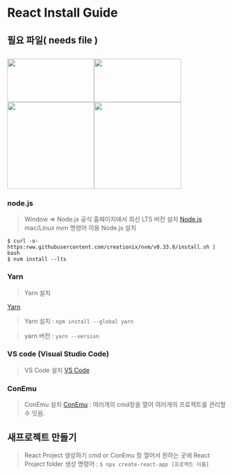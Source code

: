 # React Install Guide

## 필요 파일( needs file )


<img src="https://user-images.githubusercontent.com/80079066/119083438-e4893980-ba3a-11eb-8694-6ded536f676d.png" width="200px" height="100px"><img src="https://user-images.githubusercontent.com/80079066/119083443-e5ba6680-ba3a-11eb-9f40-7153d8ed00ba.png" width="200px" height="100px"><img src="https://user-images.githubusercontent.com/80079066/119083442-e5ba6680-ba3a-11eb-9b9a-1a4b97252848.png" width="200px" hegiht="100px"><img src="https://user-images.githubusercontent.com/80079066/119083440-e521d000-ba3a-11eb-82e8-2074b9966ea9.png" width="200px" hegiht="100px">
-------------------------------------------------------------------------------------------


### node.js 


> Window => Node.js 공식 홈페이지에서 최신 LTS 버전 설치
> [Node.js](https://nodejs.org/en/) 
> mac/Linux nvm 명령어 이용 Node.js 설치 

```
$ curl -o- https:rww.githubusercontent.com/creationix/nvm/v0.33.8/install.sh | bash 
$ nvm install --lts 
```

### Yarn


> Yarn 설치

 [Yarn](https://classic.yarnpkg.com/en/docs/install#windows-stable)

> Yarn 설치 
 : `npm install --global yarn`

> yarn 버전
 : `yarn --version`
 
### VS code (Visual Studio Code)


> VS Code 설치
> [VS Code](https://code.visualstudio.com/)
 
### ConEmu 

>ConEmu 설치 
>[ConEmu](https://conemu.github.io/)
>: 여러개의 cmd창을 열어 여러개의 프로젝트를 관리할 수 잇음.
 
## 새프로젝트 만들기
 
> React Project 생성하기
> cmd or ConEmu 창 열어서 원하는 곳에 React Project folder 생성 
> 명령어 : ` $ npx create-react-app [프로젝트 이름] `



